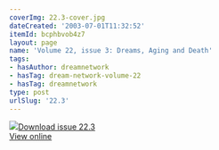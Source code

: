 ```yaml
---
coverImg: 22.3-cover.jpg
dateCreated: '2003-07-01T11:32:52'
itemId: bcphbvob4z7
layout: page
name: 'Volume 22, issue 3: Dreams, Aging and Death'
tags:
- hasAuthor: dreamnetwork
- hasTag: dream-network-volume-22
- hasTag: dreamnetwork
type: post
urlSlug: '22.3'
---
```

<img class="card-journal-img" src="../images/22.3-rect.jpg"/><a href="../files/pdfs/Volume_22/22.3-Dream-Network_Vol_22_No-3.pdf" download="">Download issue 22.3</a><br><a href="../files/pdfs/Volume_22/22.3-Dream-Network_Vol_22_No-3.pdf">View online</a>